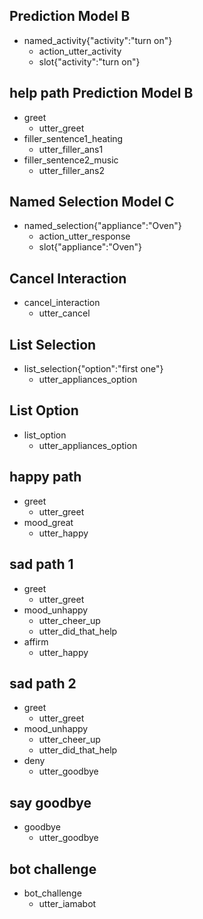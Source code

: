 ## Prediction Model B
* named_activity{"activity":"turn on"}
  - action_utter_activity
  - slot{"activity":"turn on"}

## help path Prediction Model B
* greet
  - utter_greet
* filler_sentence1_heating
  - utter_filler_ans1
* filler_sentence2_music
  - utter_filler_ans2
  
## Named Selection Model C
* named_selection{"appliance":"Oven"}
  - action_utter_response
  - slot{"appliance":"Oven"}
  
## Cancel Interaction
* cancel_interaction
  - utter_cancel
  
## List Selection
* list_selection{"option":"first one"}
  - utter_appliances_option
  
## List Option
* list_option
  - utter_appliances_option

## happy path
* greet
  - utter_greet
* mood_great
  - utter_happy

## sad path 1
* greet
  - utter_greet
* mood_unhappy
  - utter_cheer_up
  - utter_did_that_help
* affirm
  - utter_happy

## sad path 2
* greet
  - utter_greet
* mood_unhappy
  - utter_cheer_up
  - utter_did_that_help
* deny
  - utter_goodbye

## say goodbye
* goodbye
  - utter_goodbye

## bot challenge
* bot_challenge
  - utter_iamabot
